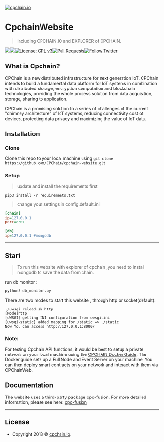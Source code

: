 <a href="http://cpchain.io"><img src="https://cpchain.io/static/img/logo_new.svg" title="cpchain.io" alt="cpchain.io"></a>



# CpchainWebsite

> Including CPCHAIN.IO and EXPLORER of CPCHAIN.

![](https://img.shields.io/badge/language-python3-orange.svg)![](https://img.shields.io/codeclimate/coverage/jekyll/jekyll.svg)[![License: GPL v3](https://img.shields.io/badge/License-GPLv3-blue.svg)](https://www.gnu.org/licenses/gpl-3.0)[![Pull Requests](https://img.shields.io/bitbucket/pr-raw/cpchain/chain.svg)](https://bitbucket.org/cpchain/chain/pull-requests/)[![Follow Twitter](https://img.shields.io/twitter/follow/cpchain_io.svg?label=Follow&style=social)](https://twitter.com/intent/follow?screen_name=cpchain_io)


## What is Cpchain?
CPChain is a new distributed infrastructure for next generation IoT. CPChain intends to build a fundamental data platform for IoT systems in combination with distributed storage, encryption computation and blockchain technologies, providing the whole process solution from data acquisition, storage, sharing to application.

CPChain is a promising solution to a series of challenges of the current "chimney architecture" of IoT systems, reducing connectivity cost of devices, protecting data privacy and maximizing the value of IoT data.




## Installation

### Clone

Clone this repo to your local machine using `git clone https://github.com/CPChain/cpchain-website.git`

### Setup


> update and install the requirements first
```python3
pip3 install -r requirements.txt
```
> change your settings in config.default.ini
```ini
[chain]
ip=127.0.0.1
port=8501

[db]
ip=127.0.0.1 #mongodb
```

---
## Start
> To run this website with explorer of cpchain ,you need to install mongodb to save the data from chain.

run db monitor :
```python
python3 db_monitor.py
```
There are two modes to start this website , through http or socket(default):
```shell
./uwsgi_reload.sh http                                                  
[Mode]http
[uWSGI] getting INI configuration from uwsgi.ini
[uwsgi-static] added mapping for /static => ./static
Now You can access http://127.0.0.1:8000/
```


### Note:

For testing Cpchain API functions, it would be best to setup a private network on your local machine using the <a href="http://docs.cpchain.io/deployment/deployment.html#download-docker" target="_blank">CPCHAIN Docker Guide</a>. The Docker guide sets up a Full Node and Event Server on your machine. 
You can then deploy smart contracts on your network and interact with them via CPChainWeb. 





## Documentation 

The website uses a third-party package cpc-fusion. For more detailed information, please see here:
<a href='http://docs.cpchain.io/api/cpc_fusion.cpc.html'>cpc-fusion</a>

---




## License

- Copyright 2018 © <a href="https://cpchain.io" target="_blank">cpchain.io</a>.

